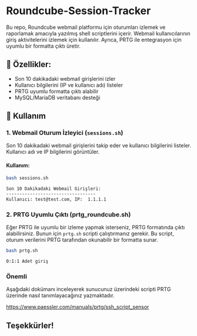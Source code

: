 # Roundcube-Session-Tracker

Bu repo, Roundcube webmail platformu için oturumları izlemek ve raporlamak amacıyla yazılmış shell scriptlerini içerir. Webmail kullanıcılarının giriş aktivitelerini izlemek için kullanılır. Ayrıca, PRTG ile entegrasyon için uyumlu bir formatta çıktı üretir.

## 📌 Özellikler:
- Son 10 dakikadaki webmail girişlerini izler
- Kullanıcı bilgilerini (IP ve kullanıcı adı) listeler
- PRTG uyumlu formatta çıktı alabilir
- MySQL/MariaDB veritabanı desteği

## 🚀 Kullanım

### **1. Webmail Oturum İzleyici (`sessions.sh`)**

Son 10 dakikadaki webmail girişlerini takip eder ve kullanıcı bilgilerini listeler. Kullanıcı adı ve IP bilgilerini görüntüler.

#### Kullanım:
```bash
bash sessions.sh

Son 10 Dakikadaki Webmail Girişleri:
----------------------------------
Kullanıcı: test@test.com, IP:  1.1.1.1
```


### **2. PRTG Uyumlu Çıktı (prtg_roundcube.sh)**

Eğer PRTG ile uyumlu bir izleme yapmak isterseniz, PRTG formatında çıktı alabilirsiniz. Bunun için `prtg.sh` scripti çalıştırmanız gerekir.  Bu script, oturum verilerini PRTG tarafından okunabilir bir formatta sunar.

```bash
bash prtg.sh

0:1:1 Adet giriş
```

### Önemli

Aşağıdaki dokümanı inceleyerek sunucunuz üzerindeki scripti PRTG üzerinde nasıl tanımlayacağınız yazmaktadır.

https://www.paessler.com/manuals/prtg/ssh_script_sensor



## Teşekkürler!



